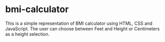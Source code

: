 # bmi-calculator
This is a simple representation of BMI calculator using HTML, CSS and JavaScript. The user can choose between Feet and Height or Centimeters as a height selection.

